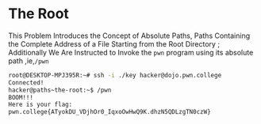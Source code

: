 # The Root
This Problem Introduces the Concept of Absolute Paths, Paths Containing the Complete Address of a File Starting from the Root Directory ; Additionally We Are Instructed to Invoke the `pwn` program using its absolute path ,ie,`/pwn `

```bash
root@DESKTOP-MPJ395R:~# ssh -i ./key hacker@dojo.pwn.college
Connected!
hacker@paths~the-root:~$ /pwn
BOOM!!!
Here is your flag:
pwn.college{ATyokDU_VDjhOr0_IqxoOwHwQ9K.dhzN5QDLzgTN0czW}
```

